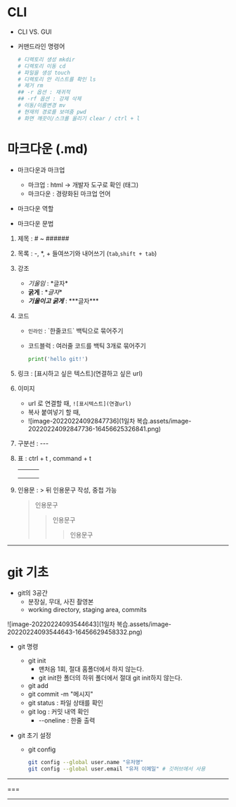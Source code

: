

# CLI

- CLI VS. GUI

- 커맨드라인 명령어

  ```bash
  # 디렉토리 생성 mkdir
  # 디렉토리 이동 cd
  # 파일을 생성 touch
  # 디렉토리 안 리스트를 확인 ls
  # 제거 rm
  ## -r 옵션 : 재귀적 
  ## -rf 옵션 : 강제 삭제
  # 이동/이름변경 mv
  # 현재의 경로를 보여줌 pwd
  # 화면 깨끗이/스크롤 올리기 clear / ctrl + l 
  ```

# 마크다운 (.md)

- 마크다운과 마크업
  - 마크업 : html -> 개발자 도구로 확인 (태그)
  - 마크다운 : 경량화된 마크업 언어

- 마크다운 역할
- 마크다운 문법

1. 제목 : # ~ ######

2. 목록 : \-, \*, \+  들여쓰기와 내어쓰기 (`tab`,`shift + tab`)

3. 강조

   - *기울임* : \*글자*
   - **굵게** : \**글자**
   - ***기울이고 굵게*** : \*\*\*글자***

4. 코드

   - `인라인` : \`한줄코드` 백틱으로 묶어주기

   - 코드블럭 : 여러줄 코드를 백틱 3개로 묶어주기

     ```python
     print('hello git!')
     ```

5. 링크 : \[표시하고 싶은 텍스트](연결하고 싶은 url)

6. 이미지

   - url 로 연결할 때, `![표시텍스트](연결url)`
   - 복사 붙여넣기 할 때, 
   - ![image-20220224092847736](1일차 복습.assets/image-20220224092847736-16456625326841.png)

7. 구분선 : \---

8. 표 : ctrl + t , command + t

   |      |      |      |
   | ---- | ---- | ---- |
   |      |      |      |
   |      |      |      |
   |      |      |      |

9. 인용문 : \> 뒤 인용문구 작성, 중첩 가능

   > 인용문구
   >
   > > 인용문구
   > >
   > > > 인용문구

---

# git 기초

- git의 3공간
  - 분장실, 무대, 사진 촬영본
  - working directory, staging area, commits

![image-20220224093544643](1일차 복습.assets/image-20220224093544643-16456629458332.png)

- git 명령
  - git init
    - 맨처음 1회, 절대 홈폴더에서 하지 않는다.
    - git init한 폴더의 하위 폴더에서 절대 git init하지 않는다.
  - git add 
  - git commit -m "메시지"
  - git status : 파일 상태를 확인
  - git log : 커밋 내역 확인
    - --oneline : 한줄 출력

- git 초기 설정

  - git config

    ```bash
    git config --global user.name "유저명"
    git config --global user.email "유저 이메일" # 깃허브에서 사용
    ```

---
===
***
